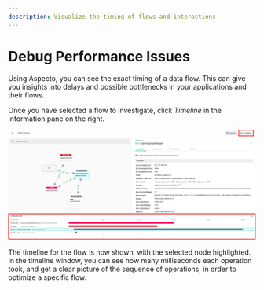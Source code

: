 ```yaml
---
description: Visualize the timing of flows and interactions
---
```


# Debug Performance Issues

Using Aspecto, you can see the exact timing of a data flow. This can give you insights into delays and possible bottlenecks in your applications and their flows.

Once you have selected a flow to investigate, click _Timeline_ in the information pane on the right.

![Timeline Highlighted in Red](.gitbook/assets/screen-shot-2021-03-31-at-19.38.11.png)

The timeline for the flow is now shown, with the selected node highlighted. In the timeline window, you can see how many milliseconds each operation took, and get a clear picture of the sequence of operations, in order to optimize a specific flow. 

